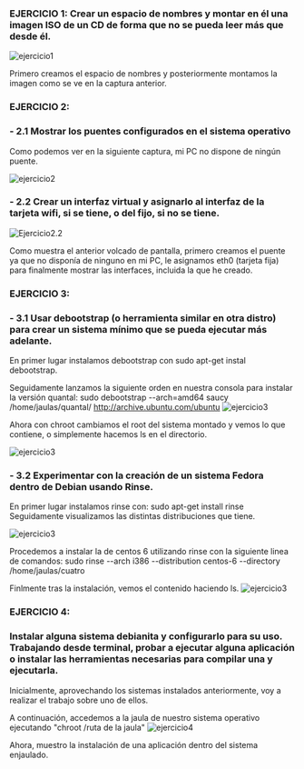 ### EJERCICIO 1: Crear un espacio de nombres y montar en él una imagen ISO de un CD de forma que no se pueda leer más que desde él. 
![ejercicio1](https://dl.dropbox.com/s/hd225cfgfwz8iyp/ejercicio1IV2.png)

Primero creamos el espacio de nombres y posteriormente montamos la imagen como se ve en la captura anterior.

### EJERCICIO 2: 
### - 2.1 Mostrar los puentes configurados en el sistema operativo
Como podemos ver en la siguiente captura, mi PC no dispone de ningún puente.

![ejercicio2](https://dl.dropbox.com/s/nj7ka6i41b1qkuw/ejercicio2IV2.png)

### - 2.2 Crear un interfaz virtual y asignarlo al interfaz de la tarjeta wifi, si se tiene, o del fijo, si no se tiene.
![Ejercicio2.2](https://dl.dropbox.com/s/y1r2blz6hwmaeei/ejercicio2.2IV2.png)

Como muestra el anterior volcado de pantalla, primero creamos el puente ya que no disponía de ninguno en mi PC, le asignamos eth0 (tarjeta fija) para finalmente mostrar las interfaces, incluida la que he creado.


### EJERCICIO 3:
### - 3.1 Usar debootstrap (o herramienta similar en otra distro) para crear un sistema mínimo que se pueda ejecutar más adelante.
En primer lugar instalamos debootstrap con sudo apt-get instal debootstrap.

Seguidamente lanzamos la siguiente orden en nuestra consola para instalar la versión quantal: sudo debootstrap --arch=amd64 saucy /home/jaulas/quantal/ http://archive.ubuntu.com/ubuntu
![ejercicio3](https://dl.dropbox.com/s/8yuz8ib9xc2tpfp/tema2.png)

Ahora con chroot cambiamos el root del sistema montado y vemos lo que contiene, o simplemente hacemos ls en el directorio.

![ejercicio3](https://dl.dropbox.com/s/je8xqdj71rutnes/tema2.1.png)


### - 3.2 Experimentar con la creación de un sistema Fedora dentro de Debian usando Rinse.
En primer lugar instalamos rinse con:
sudo apt-get install rinse
Seguidamente visualizamos las distintas distribuciones que tiene.

![ejercicio3](https://dl.dropbox.com/s/je2tniqkq9o5ud5/e.png)

Procedemos a instalar la de centos 6 utilizando rinse con la siguiente linea de comandos:
sudo rinse --arch i386 --distribution centos-6 --directory /home/jaulas/cuatro

Finlmente tras la instalación, vemos el contenido haciendo ls.
![ejercicio3](https://dl.dropbox.com/s/40iyd1jfar7i3v7/centos.png)


### EJERCICIO 4:
### Instalar alguna sistema debianita y configurarlo para su uso. Trabajando desde terminal, probar a ejecutar alguna aplicación o instalar las herramientas necesarias para compilar una y ejecutarla.
Inicialmente, aprovechando los sistemas instalados anteriormente, voy a realizar el trabajo sobre uno de ellos.

A continuación, accedemos a la jaula de nuestro sistema operativo ejecutando "chroot /ruta de la jaula"
![ejercicio4](https://dl.dropbox.com/s/c90rrbdg5t3947k/ejj.png)

Ahora, muestro la instalación de una aplicación dentro del sistema enjaulado.





